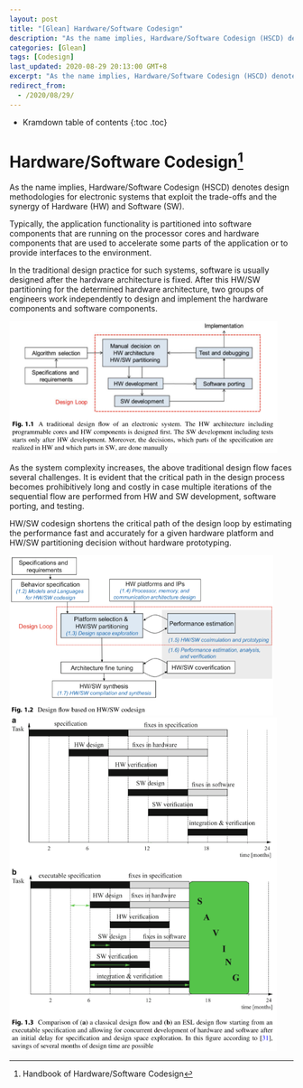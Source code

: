 ```yaml
---
layout: post
title: "[Glean] Hardware/Software Codesign"
description: "As the name implies, Hardware/Software Codesign (HSCD) denotes design methodologies for electronic systems that exploit the trade-offs and the synergy of Hardware (HW) and Software (SW)."
categories: [Glean]
tags: [Codesign]
last_updated: 2020-08-29 20:13:00 GMT+8
excerpt: "As the name implies, Hardware/Software Codesign (HSCD) denotes design methodologies for electronic systems that exploit the trade-offs and the synergy of Hardware (HW) and Software (SW)."
redirect_from:
  - /2020/08/29/
---
```


* Kramdown table of contents
{:toc .toc}
# Hardware/Software Codesign[^1]

As the name implies, Hardware/Software Codesign (HSCD) denotes design methodologies for electronic systems that exploit the trade-offs and the synergy of Hardware (HW) and Software (SW). 

Typically, the application functionality is partitioned into software components that are running on the processor cores and hardware components that are used to accelerate some parts of the application or to provide interfaces to the environment. 

In the traditional design practice for such systems, software is usually designed after the hardware architecture is fixed. After this HW/SW partitioning for the determined hardware architecture, two groups of engineers work independently to design and implement the hardware components and software components.

<img src="https://raw.githubusercontent.com/SingularityKChen/PicUpload/master/img/20200829200523.png" alt="A traditional design flow of an electronic system" style="zoom:67%;" />

As the system complexity increases, the above traditional design flow faces several challenges. It is evident that the critical path in the design process becomes prohibitively long and costly in case multiple iterations of the sequential flow are performed from HW and SW development, software porting, and testing.

HW/SW codesign shortens the critical path of the design loop by estimating the performance fast and accurately for a given hardware platform and HW/SW partitioning decision without hardware prototyping.

<img src="https://raw.githubusercontent.com/SingularityKChen/PicUpload/master/img/20200829200734.png" alt="Design flow based on HW/SW codesign" style="zoom:67%;" />

<img src="https://raw.githubusercontent.com/SingularityKChen/PicUpload/master/img/20200829200815.png" alt="Comparison of (a) a classical design flow and (b) an ESL design flow starting from an executable specification and allowing for concurrent development of hardware and software after an initial delay for specification and design space exploration." style="zoom:67%;" />

[^1]: Handbook of Hardware/Software Codesign

